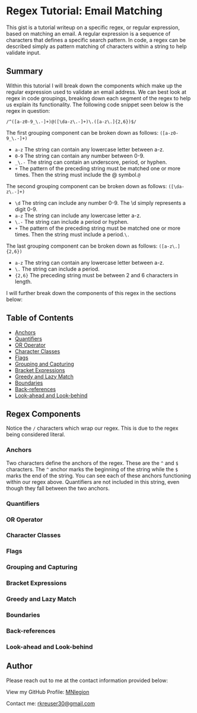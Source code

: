 # Regex Tutorial: Email Matching

This gist is a tutorial writeup on a specific regex, or regular expression, based on matching an email. A regular expression is a sequence of characters that defines a specific search pattern. In code, a regex can be described simply as pattern matching of characters within a string to help validate input.

## Summary

Within this tutorial I will break down the components which make up the regular expression used to validate an email address. We can best look at regex in code groupings, breaking down each segment of the regex to help us explain its functionality. The following code snippet seen below is the regex in question:  

`/^([a-z0-9_\.-]+)@([\da-z\.-]+)\.([a-z\.]{2,6})$/`  

The first grouping component can be broken down as follows:
`([a-z0-9_\.-]+)`
- `a-z`  The string can contain any lowercase letter between a-z.
- `0-9`  The string can contain any number between 0-9.
- `_\.-`  The string can contain an underscore, period, or hyphen.
- `+`  The pattern of the preceding string must be matched one or more times.
Then the string must include the @ symbol.`@`  

The second grouping component can be broken down as follows:
`([\da-z\.-]+)`
- `\d`  The string can include any number 0-9. The \d simply represents a digit 0-9. 
- `a-z`  The string can include any lowercase letter a-z.
- `\.-`  The string can include a period or hyphen.
- `+`  The pattern of the preceding string must be matched one or more times.
Then the string must include a period.`\.`  

The last grouping component can be broken down as follows:
`([a-z\.]{2,6})`
- `a-z`  The string can contain any lowercase letter between a-z.
- `\.`  The string can include a period.
- `{2,6}`  The preceding string must be between 2 and 6 characters in length.  

I will further break down the components of this regex in the sections below: 

## Table of Contents

- [Anchors](#anchors)
- [Quantifiers](#quantifiers)
- [OR Operator](#or-operator)
- [Character Classes](#character-classes)
- [Flags](#flags)
- [Grouping and Capturing](#grouping-and-capturing)
- [Bracket Expressions](#bracket-expressions)
- [Greedy and Lazy Match](#greedy-and-lazy-match)
- [Boundaries](#boundaries)
- [Back-references](#back-references)
- [Look-ahead and Look-behind](#look-ahead-and-look-behind)

## Regex Components
Notice the `/` characters which wrap our regex. This is due to the regex being considered literal.

### Anchors
Two characters define the anchors of the regex. These are the `^` and `$` characters. The `^` anchor marks the beginning of the string while the `$` marks the end of the string. You can see each of these anchors functioning within our regex above. Quantifiers are not included in this string, even though they fall between the two anchors.

### Quantifiers

### OR Operator

### Character Classes

### Flags

### Grouping and Capturing

### Bracket Expressions

### Greedy and Lazy Match

### Boundaries

### Back-references

### Look-ahead and Look-behind

## Author

Please reach out to me at the contact information provided below:

View my GitHub Profile: [MNlegion](https://github.com/MNlegion)

Contact me: rkreuser30@gmail.com

